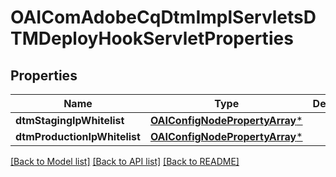 # OAIComAdobeCqDtmImplServletsDTMDeployHookServletProperties

## Properties
Name | Type | Description | Notes
------------ | ------------- | ------------- | -------------
**dtmStagingIpWhitelist** | [**OAIConfigNodePropertyArray***](OAIConfigNodePropertyArray.md) |  | [optional] 
**dtmProductionIpWhitelist** | [**OAIConfigNodePropertyArray***](OAIConfigNodePropertyArray.md) |  | [optional] 

[[Back to Model list]](../README.md#documentation-for-models) [[Back to API list]](../README.md#documentation-for-api-endpoints) [[Back to README]](../README.md)


